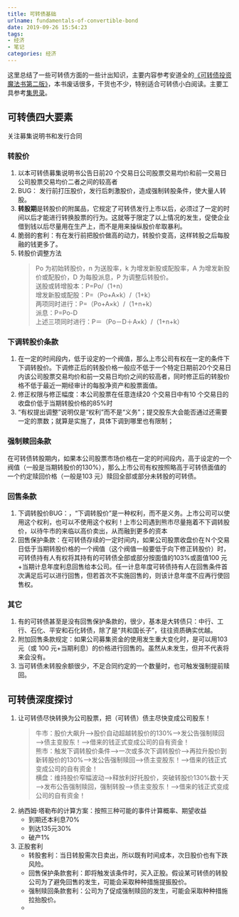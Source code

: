 ```yaml
---
title: 可转债基础
urlname: fundamentals-of-convertible-bond
date: 2019-09-26 15:54:23
tags: 
- 经济
- 笔记
categories: 经济
---
```


这里总结了一些可转债方面的一些计出知识，主要内容参考安道全的[《可转债投资魔法书第二版》](https://book.douban.com/subject/25929431/)，本书废话很多，干货也不少，特别适合可转债小白阅读。主要工具参考[集思录](https://jisilu.cn)。

<!-- more -->

## 可转债四大要素
关注募集说明书和发行合同

### 转股价
1. 以本可转债募集说明书公告日前20 个交易日公司股票交易均价和前一交易日公司股票交易均价二者之间的较高者
2. BUG： 发行前打压股价，发行后刺激股价，造成强制转股条件，使大量人转股。
3. **转股期**是转股价的附属品，它规定了可转债发行上市以后，必须过了一定的时间以后才能进行转换股票的行为。这就等于限定了以上情况的发生，促使企业借到钱以后尽量用在生产上，而不是用来操纵股价牟取暴利。
4. 脆弱的套利：有在发行前把股价做高的动力，转股价变高，这样转股之后每股融的钱更多了。
5. 转股价调整方法
    >Po 为初始转股价，n 为送股率，k 为增发新股或配股率，A 为增发新股价或配股价，D 为每股派息，P 为调整后转股价。  
    送股或转增股本：P=Po/（1+n）  
    增发新股或配股：P=（Po+A×k）/（1+k）  
    两项同时进行：P=（Po+A×k）/（1+n+k）  
    派息：P=Po-D  
    上述三项同时进行：P＝（Po－D＋A×k）/（1+n+k）

### 下调转股价条款 
 1. 在一定的时间段内，低于设定的一个阀值，那么上市公司有权在一定的条件下下调转股价。下调修正后的转股价格一般应不低于一个特定日期前20个交易日内该公司股票交易均价和前一交易日均价之间的较高者，同时修正后的转股价格不低于最近一期经审计的每股净资产和股票面值。
 2. 修正权限与修正幅度：本公司股票在任意连续20 个交易日中有10 个交易日的收盘价低于当期转股价格的85%时
 3. “有权提出调整”说明仅是“权利”而不是“义务”；提交股东大会能否通过还需要一定的票数；就算是实施了，具体下调到哪里也有限制；
 
### 强制赎回条款
在可转债转股期内，如果本公司股票市场价格在一定的时间段内，高于设定的一个阀值（一般是当期转股价的130%），那么上市公司有权按照略高于可转债面值的一个约定赎回价格（一般是103 元）赎回全部或部分未转股的可转债。

### 回售条款
1. 下调转股价BUG：，“下调转股价”是一种权利，而不是义务。上市公司可以使用这个权利，也可以不使用这个权利！上市公司遇到熊市尽量拖着不下调转股价，以待牛市的来临以高价卖出，从而融到更多的资本
2. 回售保护条款：在可转债存续的一定时间内，如果公司股票收盘价在Ｎ个交易日低于当期转股价格的一个阀值（这个阀值一般要低于向下修正转股价）时，可转债持有人有权将其持有的可转债全部或部分按面值的103%或面值100 元+当期计息年度利息回售给本公司。任一计息年度可转债持有人在回售条件首次满足后可以进行回售，但若首次不实施回售的，则该计息年度不应再行使回售权。

### 其它
1. 有的可转债甚至是没有回售保护条款的，很少，基本是大转债只：中行、工行、石化、平安和石化转债，除了是“共和国长子”，往往资质确实优越。
2. 附加回售条款规定：如果公司募集资金的使用发生重大变化时，是可以用103 元（或 100 元+当期利息）的价格进行回售的。虽然从未发生，但并不代表将来会没有。
3. 当可转债未转股余额很少，不足合同约定的一个数量时，也可触发强制提前赎回。

## 可转债深度探讨
1. 让可转债尽快转换为公司股票，把（可转债）债主尽快变成公司股东！  
    >牛市：股价大飙升——>股价自动超越转股价的130%——>发公告强制赎回——>债主变股东！——>借来的钱正式变成公司的自有资金！  
    熊市：触发下调转股价条件——>一次或多次下调转股价——>再拉升股价到新转股价的130%——>发公告强制赎回——>债主变股东！——>借来的钱正式变成公司的自有资金！  
    横盘：维持股价窄幅波动——>释放利好托股价，突破转股价130%数十天——>发布公告强制赎回，强制转股——>债主变股东！——>借来的钱正式变成公司的自有资金！
2. 纳西姆·塔勒布的计算方案：按照三种可能的事件计算概率、期望收益
    - 到期还本利息70%
    - 到达135元30%
    - 破产1%
3. 正股套利
    - 转股套利：当日转股需次日卖出，所以既有时间成本，次日股价也有下跌风险。
    - 回售保护条款套利：即将触发该条件时，买入正股。假设某可转债的转股公司为了避免回售的发生，可能会采取种种措施提振股价。
    - 强制赎回条款套利：公司为了促成强制赎回的发生，可能会采取种种措施拉抬股价。
    - 
